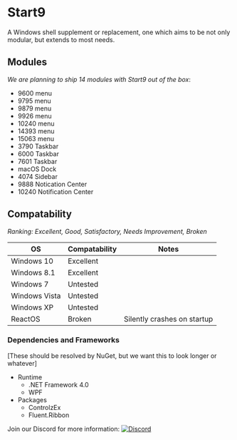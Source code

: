 # Start9
A Windows shell supplement or replacement, one which aims to be not only modular, but extends to most needs.

## Modules
*We are planning to ship 14 modules with Start9 out of the box*:
- 9600 menu
- 9795 menu
- 9879 menu
- 9926 menu
- 10240 menu
- 14393 menu
- 15063 menu
- 3790 Taskbar
- 6000 Taskbar
- 7601 Taskbar
- macOS Dock
- 4074 Sidebar
- 9888 Notication Center
- 10240 Notification Center


## Compatability
*Ranking: Excellent, Good, Satisfactory, Needs Improvement, Broken*

| OS            | Compatability | Notes |
| ------------- |---------------|---|
| Windows 10    | Excellent     ||
| Windows 8.1   | Excellent     ||
| Windows 7     | Untested      ||
| Windows Vista | Untested      ||
| Windows XP    | Untested      ||
| ReactOS       | Broken        | Silently crashes on startup|

### Dependencies and Frameworks
[These should be resolved by NuGet, but we want this to look longer or whatever]
- Runtime
  - .NET Framework 4.0
  - WPF
- Packages
  - ControlzEx
  - Fluent.Ribbon

Join our Discord for more information: [![Discord](https://img.shields.io/discord/321793250602254336.svg?style=flat-square)](https://discord.gg/6cpvxBS)
